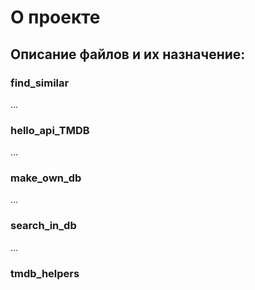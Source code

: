 # О проекте

## Описание файлов и их назначение:

### find_similar

...

### hello_api_TMDB 

...

### make_own_db

...

### search_in_db

...

### tmdb_helpers